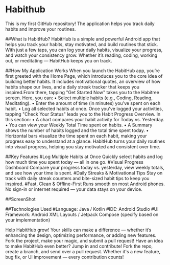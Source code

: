# Habithub
This is my first GitHub repository! The application helps you track daily habits and improve your routines.

##What is HabitHub?
HabitHub is a simple and powerful Android app that helps you track your habits, stay motivated, and build routines that stick.
With just a few taps, you can log your daily habits, visualize your progress, and watch your consistency grow. Whether it’s reading, coding, working out, or meditating — HabitHub keeps you on track.

##How My Application Works
When you launch the HabitHub app, you’re first greeted with the Home Page, which introduces you to the core idea of building better habits. It includes motivational quotes, an overview of how habits shape our lives, and a daily streak tracker that keeps you inspired.From there, tapping "Get Started Now" takes you to the Habitree screen. Here, you can:
•	Select multiple habits (e.g., Coding, Reading, Meditating).
•	Enter the amount of time (in minutes) you’ve spent on each habit.
•	Log all selected habits at once.
Once you've logged your activities, tapping "Check Your Status" leads you to the Habit Progress Overview.
In this section:
•	A chart compares your habit activity for Today vs. Yesterday.
•	You can view your Weekly Total Time spent on habits.
•	A Summary shows the number of habits logged and the total time spent today.
•	Horizontal bars visualize the time spent on each habit, making your progress easy to understand at a glance.
HabitHub turns your daily routines into visual progress, helping you stay motivated and consistent over time.

##Key Features
#Log Multiple Habits at Once
Quickly select habits and log how much time you spent today — all in one go.
#Visual Progress Dashboard
Compare your progress today vs. yesterday, view weekly totals, and see how your time is spent.
#Daily Streaks & Motivational Tips
Stay on track with daily streak counters and bite-sized habit tips to keep you inspired.
#Fast, Clean & Offline-First
Runs smooth on most Android phones. No sign-in or internet required — your data stays on your device.

##ScreenShot









##Technologies Used
#Language: Java / Kotlin
#IDE: Android Studio
#UI Framework: Android XML Layouts / Jetpack Compose (specify based on your implementation)

Help HabitHub grow! Your skills can make a difference — whether it’s enhancing the design, optimizing performance, or adding new features. Fork the project, make your magic, and submit a pull request!
Have an idea to make HabitHub even better? Jump in and contribute! Fork the repo, create a branch, and send over a pull request. Whether it's a new feature, bug fix, or UI improvement — every contribution counts!








